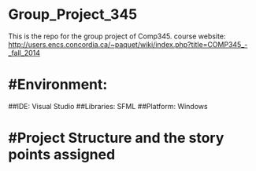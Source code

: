 Group_Project_345
=================

This is the repo for the group project of Comp345.
course website: http://users.encs.concordia.ca/~paquet/wiki/index.php?title=COMP345_-_fall_2014

#Environment:
==================
##IDE: Visual Studio
##Libraries: SFML 
##Platform: Windows 

#Project Structure and the story points assigned 
================================================
